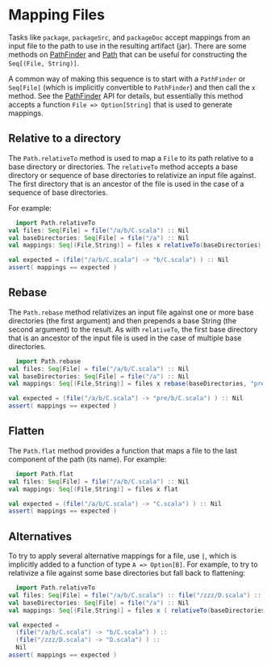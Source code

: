 [Path]: http://harrah.github.com/xsbt/latest/api/sbt/Path.html
[PathFinder]: http://harrah.github.com/xsbt/latest/api/sbt/PathFinder.html

# Mapping Files

Tasks like `package`, `packageSrc`, and `packageDoc` accept mappings from an input file to the path to use in the resulting artifact (jar).  There are some methods on [PathFinder] and [Path] that can be useful for constructing the `Seq[(File, String)]`.

A common way of making this sequence is to start with a `PathFinder` or `Seq[File]` (which is implicitly convertible to `PathFinder`) and then call the `x` method.  See the [PathFinder] API for details, but essentially this method accepts a function `File => Option[String]` that is used to generate mappings.

## Relative to a directory

The `Path.relativeTo` method is used to map a `File` to its path relative to a base directory or directories.  The `relativeTo` method accepts a base directory or sequence of base directories to relativize an input file against.  The first directory that is an ancestor of the file is used in the case of a sequence of base directories.

For example:

```scala
  import Path.relativeTo
val files: Seq[File] = file("/a/b/C.scala") :: Nil
val baseDirectories: Seq[File] = file("/a") :: Nil
val mappings: Seq[(File,String)] = files x relativeTo(baseDirectories)

val expected = (file("/a/b/C.scala") -> "b/C.scala") ) :: Nil
assert( mappings == expected )
```

## Rebase

The `Path.rebase` method relativizes an input file against one or more base directories (the first argument) and then prepends a base String (the second argument) to the result.  As with `relativeTo`, the first base directory that is an ancestor of the input file is used in the case of multiple base directories.

```scala
  import Path.rebase
val files: Seq[File] = file("/a/b/C.scala") :: Nil
val baseDirectories: Seq[File] = file("/a") :: Nil
val mappings: Seq[(File,String)] = files x rebase(baseDirectories, "pre/")

val expected = (file("/a/b/C.scala") -> "pre/b/C.scala") ) :: Nil
assert( mappings == expected )
```

## Flatten

The `Path.flat` method provides a function that maps a file to the last component of the path (its name).  For example:

```scala
  import Path.flat
val files: Seq[File] = file("/a/b/C.scala") :: Nil
val mappings: Seq[(File,String)] = files x flat

val expected = (file("/a/b/C.scala") -> "C.scala") ) :: Nil
assert( mappings == expected )
```

## Alternatives

To try to apply several alternative mappings for a file, use `|`, which is implicitly added to a function of type `A => Option[B]`.  For example, to try to relativize a file against some base directories but fall back to flattening:

```scala
  import Path.relativeTo
val files: Seq[File] = file("/a/b/C.scala") :: file("/zzz/D.scala") :: Nil
val baseDirectories: Seq[File] = file("/a") :: Nil
val mappings: Seq[(File,String)] = files x ( relativeTo(baseDirectories) | flat )

val expected = 
  (file("/a/b/C.scala") -> "b/C.scala") ) ::
  (file("/zzz/D.scala") -> "D.scala") ) ::
  Nil
assert( mappings == expected )
```